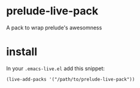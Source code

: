 prelude-live-pack
=================

A pack to wrap prelude's awesomness

# install

In your `.emacs-live.el` add this snippet:
```elisp
(live-add-packs '("/path/to/prelude-live-pack"))
```
